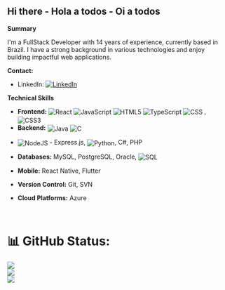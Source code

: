 ## Hi there - Hola a todos - Oi a todos 

**Summary**

I'm a FullStack Developer with 14 years of experience, currently based in Brazil. I have a strong background in various technologies and enjoy building impactful web applications.

**Contact:**

* LinkedIn: [![LinkedIn](https://img.shields.io/badge/LinkedIn-%230077B5.svg?logo=linkedin&logoColor=white)](https://www.linkedin.com/in/marceloandresvalderramacorrea/)

**Technical Skills**


* **Frontend:** <img align="center" alt="React" src="https://img.shields.io/badge/React-20232A?style=for-the-badge&logo=react&logoColor=61DAFB" /> <img align="center" alt="JavaScript" src="https://img.shields.io/badge/JavaScript-F7DF1E?style=for-the-badge&logo=javascript&logoColor=black" />  <img align="center" alt="HTML5" src="https://img.shields.io/badge/HTML5-E34F26?style=for-the-badge&logo=html5&logoColor=white" /> <img align="center" alt="TypeScript" src="https://img.shields.io/badge/TypeScript-007ACC?style=for-the-badge&logo=typescript&logoColor=white" /> <img align="center" alt="CSS" src="https://img.shields.io/badge/Css-20232A?style=for-the-badge&logo=react&logoColor=orange"/> <img align="center" alt="" src="https://img.shields.io/badge/Vue-20232A?style=for-the-badge&logo=react&logoColor=yellow"/>, <img align="center" alt="" src="https://img.shields.io/badge/Angular-20232A?style=for-the-badge&logo=react&logoColor=red"/> <img align="center" alt="CSS3" src="https://img.shields.io/badge/CSS3-1572B6?style=for-the-badge&logo=css3&logoColor=white" />
* **Backend:** <img align="center" alt="Java" src="https://img.shields.io/badge/Java-00599C?style=for-the-badge&logo=c&logoColor=green" />   <img align="center" alt="C" src="https://img.shields.io/badge/C-00599C?style=for-the-badge&logo=c&logoColor=white" />
- <img align="center" alt="NodeJS" src="https://img.shields.io/badge/Node.js-43853D?style=for-the-badge&logo=node.js&logoColor=white" /> -  Express.js, <img align="center" alt="Python" src="https://img.shields.io/badge/Python-3776AB?style=for-the-badge&logo=python&logoColor=white" />, C#, PHP
* **Databases:** MySQL, PostgreSQL, Oracle,    <img align="center" alt="SQL" src="https://img.shields.io/badge/MySQL-00000F?style=for-the-badge&logo=mysql&logoColor=white" />

* **Mobile:** React Native, Flutter
* **Version Control:** Git, SVN
* **Cloud Platforms:** Azure

<br/>

# 📊 GitHub Status:

![](https://github-readme-stats.vercel.app/api?username=correa96cl&theme=midnight-purple&hide_border=true&include_all_commits=false&count_private=false)<br/>
![](https://github-readme-streak-stats.herokuapp.com/?user=correa96cl&theme=midnight-purple&hide_border=true)<br/>
![](https://github-readme-stats.vercel.app/api/top-langs/?username=correa96cl&theme=midnight-purple&hide_border=true&include_all_commits=false&count_private=false&layout=compact)

